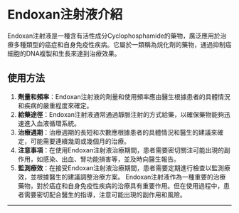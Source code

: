 # Endoxan注射液介紹
Endoxan注射液是一種含有活性成分Cyclophosphamide的藥物，廣泛應用於治療多種類型的癌症和自身免疫性疾病。它屬於一類稱為烷化劑的藥物，通過抑制癌細胞的DNA複製和生長來達到治療效果。
## 使用方法
1. **劑量和頻率**：Endoxan注射液的劑量和使用頻率應由醫生根據患者的具體情況和疾病的嚴重程度來確定。
2. **給藥途徑**：Endoxan注射液通常通過靜脈注射的方式給藥，以確保藥物能夠迅速進入血液循環系統。
3. **治療週期**：治療週期的長短和次數應根據患者的具體情況和醫生的建議來確定，可能需要連續幾周或幾個月的治療。
4. **注意事項**：在使用Endoxan注射液治療期間，患者需要密切關注可能出現的副作用，如感染、出血、腎功能損害等，並及時向醫生報告。
5. **監測療效**：在接受Endoxan注射液治療期間，患者需要定期進行檢查以監測療效，並根據醫生的建議調整治療方案。
Endoxan注射液作為一種重要的治療藥物，對於癌症和自身免疫性疾病的治療具有重要作用。但在使用過程中，患者需要密切配合醫生的指導，注意可能出現的副作用和風險。
---